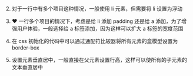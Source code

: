 <!-- 1. 如果有多个地方需要使用浮动，可以在公共样式中添加: .fl:{float:left} .fr:{float:right},然后直接在需要的元素上通过类名添加 -->

2. 对于一行中有多个项目这种情况，一般使用 li 元素，但需要将 li 设置为浮动

3. ❤ 一行多个项目的情况下，考虑是给 li 添加 padding 还是给 a 添加，为了增强用户体验，一般选择给 a 标签添加，因为这样可以扩大 a 标签的宽度范围

4. 在 css 初始化的代码中可以通过通配符比较器将所有元素的盒模型设置为 border-box

5. 设置元素垂直居中，一般直接在父元素设置行高，这样可以使所有的子元素的文本垂直居中
